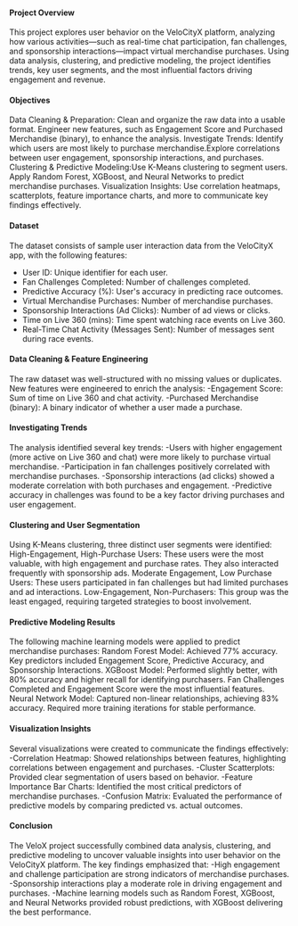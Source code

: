#### Project Overview
This project explores user behavior on the VeloCityX platform, analyzing how various activities—such as real-time chat participation, fan challenges, and sponsorship interactions—impact virtual merchandise purchases. Using data analysis, clustering, and predictive modeling, the project identifies trends, key user segments, and the most influential factors driving engagement and revenue.

#### Objectives
 Data Cleaning & Preparation: Clean and organize the raw data into a usable format. Engineer new features, such as Engagement Score and Purchased Merchandise (binary), to enhance the analysis.
 Investigate Trends: Identify which users are most likely to purchase merchandise.Explore correlations between user engagement, sponsorship interactions, and purchases.
 Clustering & Predictive Modeling:Use K-Means clustering to segment users. Apply Random Forest, XGBoost, and Neural Networks to predict merchandise purchases.
 Visualization Insights: Use correlation heatmaps, scatterplots, feature importance charts, and more to communicate key findings effectively.

#### Dataset
The dataset consists of sample user interaction data from the VeloCityX app, with the following features:
- User ID: Unique identifier for each user.
- Fan Challenges Completed: Number of challenges completed.
- Predictive Accuracy (%): User's accuracy in predicting race outcomes.
- Virtual Merchandise Purchases: Number of merchandise purchases.
- Sponsorship Interactions (Ad Clicks): Number of ad views or clicks.
- Time on Live 360 (mins): Time spent watching race events on Live 360.
- Real-Time Chat Activity (Messages Sent): Number of messages sent during race events.

#### Data Cleaning & Feature Engineering
The raw dataset was well-structured with no missing values or duplicates.
New features were engineered to enrich the analysis:
-Engagement Score: Sum of time on Live 360 and chat activity.
-Purchased Merchandise (binary): A binary indicator of whether a user made a purchase.

#### Investigating Trends
The analysis identified several key trends:
-Users with higher engagement (more active on Live 360 and chat) were more likely to purchase virtual merchandise.
-Participation in fan challenges positively correlated with merchandise purchases.
-Sponsorship interactions (ad clicks) showed a moderate correlation with both purchases and engagement.
-Predictive accuracy in challenges was found to be a key factor driving purchases and user engagement.

#### Clustering and User Segmentation
Using K-Means clustering, three distinct user segments were identified:
High-Engagement, High-Purchase Users: These users were the most valuable, with high engagement and purchase rates. They also interacted frequently with sponsorship ads.
Moderate Engagement, Low Purchase Users: These users participated in fan challenges but had limited purchases and ad interactions.
Low-Engagement, Non-Purchasers: This group was the least engaged, requiring targeted strategies to boost involvement.

#### Predictive Modeling Results
The following machine learning models were applied to predict merchandise purchases:
Random Forest Model: Achieved 77% accuracy. Key predictors included Engagement Score, Predictive Accuracy, and Sponsorship Interactions.
XGBoost Model: Performed slightly better, with 80% accuracy and higher recall for identifying purchasers. Fan Challenges Completed and Engagement Score were the most influential features.
Neural Network Model: Captured non-linear relationships, achieving 83% accuracy. Required more training iterations for stable performance.

#### Visualization Insights
Several visualizations were created to communicate the findings effectively:
-Correlation Heatmap: Showed relationships between features, highlighting correlations between engagement and purchases.
-Cluster Scatterplots: Provided clear segmentation of users based on behavior.
-Feature Importance Bar Charts: Identified the most critical predictors of merchandise purchases.
-Confusion Matrix: Evaluated the performance of predictive models by comparing predicted vs. actual outcomes.

#### Conclusion
The VeloX project successfully combined data analysis, clustering, and predictive modeling to uncover valuable insights into user behavior on the VeloCityX platform. The key findings emphasized that:
-High engagement and challenge participation are strong indicators of merchandise purchases.
-Sponsorship interactions play a moderate role in driving engagement and purchases.
-Machine learning models such as Random Forest, XGBoost, and Neural Networks provided robust predictions, with XGBoost delivering the best performance.
